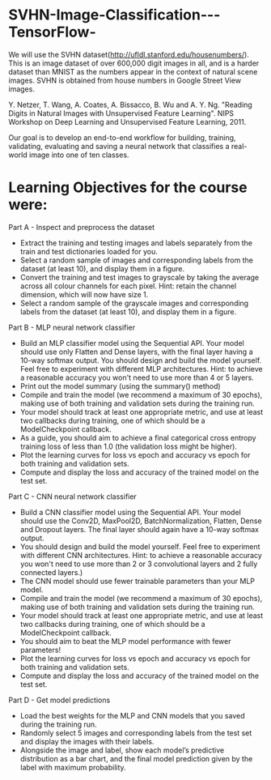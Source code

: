 # SVHN-Image-Classification---TensorFlow-

We will use the SVHN dataset(http://ufldl.stanford.edu/housenumbers/). This is an image dataset of over 600,000 digit images in all, and is a harder dataset than MNIST as the numbers appear in the context of natural scene images. SVHN is obtained from house numbers in Google Street View images.

Y. Netzer, T. Wang, A. Coates, A. Bissacco, B. Wu and A. Y. Ng. "Reading Digits in Natural Images with Unsupervised Feature Learning". NIPS Workshop on Deep Learning and Unsupervised Feature Learning, 2011.

Our goal is to develop an end-to-end workflow for building, training, validating, evaluating and saving a neural network that classifies a real-world image into one of ten classes.

Learning Objectives for the course were: 
========================================
Part A - Inspect and preprocess the dataset

* Extract the training and testing images and labels separately from the train and test dictionaries loaded for you.
* Select a random sample of images and corresponding labels from the dataset (at least 10), and display them in a figure.
* Convert the training and test images to grayscale by taking the average across all colour channels for each pixel. Hint: retain the channel dimension, which will now have size 1.
* Select a random sample of the grayscale images and corresponding labels from the dataset (at least 10), and display them in a figure.

Part B - MLP neural network classifier

* Build an MLP classifier model using the Sequential API. Your model should use only Flatten and Dense layers, with the final layer having a 10-way softmax output.
You should design and build the model yourself. Feel free to experiment with different MLP architectures. Hint: to achieve a reasonable accuracy you won't need to use more than 4 or 5 layers.
* Print out the model summary (using the summary() method)
* Compile and train the model (we recommend a maximum of 30 epochs), making use of both training and validation sets during the training run.
* Your model should track at least one appropriate metric, and use at least two callbacks during training, one of which should be a ModelCheckpoint callback.
* As a guide, you should aim to achieve a final categorical cross entropy training loss of less than 1.0 (the validation loss might be higher).
* Plot the learning curves for loss vs epoch and accuracy vs epoch for both training and validation sets.
* Compute and display the loss and accuracy of the trained model on the test set.

Part C - CNN neural network classifier

* Build a CNN classifier model using the Sequential API. Your model should use the Conv2D, MaxPool2D, BatchNormalization, Flatten, Dense and Dropout layers. The final layer should again have a 10-way softmax output.
* You should design and build the model yourself. Feel free to experiment with different CNN architectures. Hint: to achieve a reasonable accuracy you won't need to use more than 2 or 3 convolutional layers and 2 fully connected layers.)
* The CNN model should use fewer trainable parameters than your MLP model.
* Compile and train the model (we recommend a maximum of 30 epochs), making use of both training and validation sets during the training run.
* Your model should track at least one appropriate metric, and use at least two callbacks during training, one of which should be a ModelCheckpoint callback.
* You should aim to beat the MLP model performance with fewer parameters!
* Plot the learning curves for loss vs epoch and accuracy vs epoch for both training and validation sets.
* Compute and display the loss and accuracy of the trained model on the test set.

Part D - Get model predictions

* Load the best weights for the MLP and CNN models that you saved during the training run.
* Randomly select 5 images and corresponding labels from the test set and display the images with their labels.
* Alongside the image and label, show each model’s predictive distribution as a bar chart, and the final model prediction given by the label with maximum probability.


